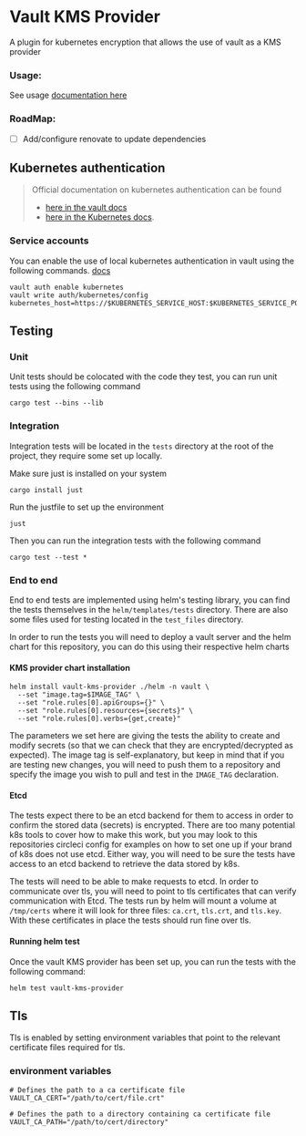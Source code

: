 # Vault KMS Provider

A plugin for kubernetes encryption that allows the use of vault as a KMS provider

### Usage:

See usage [documentation here](https://vault-kms-provider.io/)

### RoadMap:
- [ ] Add/configure renovate to update dependencies

## Kubernetes authentication

> Official documentation on kubernetes authentication can be found
> - [here in the vault docs](https://developer.hashicorp.com/vault/docs/auth/kubernetes)
> - [here in the Kubernetes docs](https://kubernetes.io/docs/reference/access-authn-authz/authentication/#service-account-tokens).

### Service accounts

You can enable the use of local kubernetes authentication in vault using the following commands. [docs](https://developer.hashicorp.com/vault/docs/auth/kubernetes#use-local-service-account-token-as-the-reviewer-jwt)
```shell
vault auth enable kubernetes
vault write auth/kubernetes/config kubernetes_host=https://$KUBERNETES_SERVICE_HOST:$KUBERNETES_SERVICE_PORT
```

## Testing

### Unit
Unit tests should be colocated with the code they test, you can run unit tests using the following command
```shell
cargo test --bins --lib
```

### Integration
Integration tests will be located in the `tests` directory at the root of the project, they require some set up locally.

Make sure just is installed on your system
```shell
cargo install just
```

Run the justfile to set up the environment
```shell
just
```

Then you can run the integration tests with the following command
```shell
cargo test --test *
```

### End to end
End to end tests are implemented using helm's testing library, you can find the tests themselves in the `helm/templates/tests` directory. There are also some files used for testing located in the `test_files` directory.

In order to run the tests you will need to deploy a vault server and the helm chart for this repository, you can do this using their respective helm charts

#### KMS provider chart installation
```shell
helm install vault-kms-provider ./helm -n vault \
  --set "image.tag=$IMAGE_TAG" \
  --set "role.rules[0].apiGroups={}" \
  --set "role.rules[0].resources={secrets}" \
  --set "role.rules[0].verbs={get,create}"
```
The parameters we set here are giving the tests the ability to create and modify secrets (so that we can check that they are encrypted/decrypted as expected). The image tag is self-explanatory, but keep in mind that if you are testing new changes, you will need to push them to a repository and specify the image you wish to pull and test in the `IMAGE_TAG` declaration.

#### Etcd
The tests expect there to be an etcd backend for them to access in order to confirm the stored data (secrets) is encrypted. There are too many potential k8s tools to cover how to make this work, but you may look to this repositories circleci config for examples on how to set one up if your brand of k8s does not use etcd. Either way, you will need to be sure the tests have access to an etcd backend to retrieve the data stored by k8s.

The tests will need to be able to make requests to etcd. In order to communicate over tls, you will need to point to tls certificates that can verify communication with Etcd. The tests run by helm will mount a volume at `/tmp/certs` where it will look for three files:
`ca.crt`, `tls.crt`, and `tls.key`. With these certificates in place the tests should run fine over tls.

#### Running helm test

Once the vault KMS provider has been set up, you can run the tests with the following command:
```shell
helm test vault-kms-provider
```

## Tls

Tls is enabled by setting environment variables that point to the relevant certificate files required for tls.

###  environment variables

```shell
# Defines the path to a ca certificate file
VAULT_CA_CERT="/path/to/cert/file.crt"

# Defines the path to a directory containing ca certificate file
VAULT_CA_PATH="/path/to/cert/directory"
```